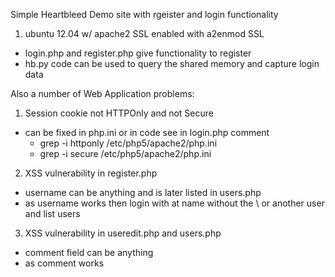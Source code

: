 Simple Heartbleed Demo site with rgeister and login functionality

1. ubuntu 12.04 w/ apache2 SSL enabled with a2enmod SSL
- login.php and register.php give functionality to register
- hb.py code can be used to query the shared memory and capture login data

Also a number of Web Application problems:

1. Session cookie not HTTPOnly and not Secure
- can be fixed in php.ini or in code see in login.php comment
  - grep -i httponly /etc/php5/apache2/php.ini 
  - grep -i secure /etc/php5/apache2/php.ini 

2. XSS vulnerability in register.php
  - username can be anything and is later listed in users.php
  - <script>alert(\"XSS\")</script> as username works
    then login with at name without the \ 
    or another user and list users

3. XSS vulnerability in useredit.php and users.php
  - comment field can be anything
  - <script>alert("XSS")</script> as comment works 

